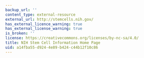 ```yaml
---
backup_url: ''
content_type: external-resource
external_url: http://stemcells.nih.gov/
has_external_licence_warning: true
has_external_license_warning: true
is_broken: ''
license: https://creativecommons.org/licenses/by-nc-sa/4.0/
title: NIH Stem Cell Information Home Page
uid: a14fba55-d924-4e89-b424-c44b12f10c86
---
```

